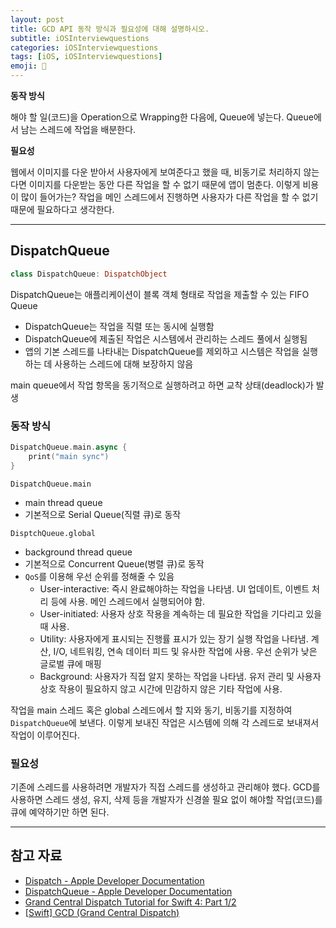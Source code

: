 ```yaml
---
layout: post
title: GCD API 동작 방식과 필요성에 대해 설명하시오.
subtitle: iOSInterviewquestions
categories: iOSInterviewquestions
tags: [iOS, iOSInterviewquestions]
emoji: 📱
---
```


**동작 방식**

해야 할 일(코드)을 Operation으로 Wrapping한 다음에, Queue에 넣는다. Queue에서 남는 스레드에 작업을 배분한다.

**필요성**

웹에서 이미지를 다운 받아서 사용자에게 보여준다고 했을 때, 비동기로 처리하지 않는다면 이미지를 다운받는 동안 다른 작업을 할 수 없기 때문에 앱이 멈춘다. 이렇게 비용이 많이 들어가는? 작업을 메인 스레드에서 진행하면 사용자가 다른 작업을 할 수 없기 때문에 필요하다고 생각한다.

---

## DispatchQueue

```swift
class DispatchQueue: DispatchObject
```

DispatchQueue는 애플리케이션이 블록 객체 형태로 작업을 제출할 수 있는 FIFO Queue

- DispatchQueue는 작업을 직렬 또는 동시에 실행함
- DispatchQueue에 제출된 작업은 시스템에서 관리하는 스레드 풀에서 실행됨
- 앱의 기본 스레드를 나타내는 DispatchQueue를 제외하고 시스템은 작업을 실행하는 데 사용하는  스레드에 대해 보장하지 않음

main queue에서 작업 항목을 동기적으로 실행하려고 하면 교착 상태(deadlock)가 발생

### 동작 방식

```swift
DispatchQueue.main.async {
	print("main sync")
}
```

`DispatchQueue.main`

- main thread queue
- 기본적으로 Serial Queue(직렬 큐)로 동작

`DisptchQueue.global`

- background thread queue
- 기본적으로 Concurrent Queue(병렬 큐)로 동작
- `QoS`를 이용해 우선 순위를 정해줄 수 있음
    - User-interactive: 즉시 완료해야하는 작업을 나타냄. UI 업데이트, 이벤트 처리 등에 사용. 메인 스레드에서 실행되어야 함.
    - User-initiated: 사용자 상호 작용을 계속하는 데 필요한 작업을 기다리고 있을 때 사용.
    - Utility: 사용자에게 표시되는 진행률 표시가 있는 장기 실행 작업을 나타냄. 계산, I/O, 네트워킹, 연속 데이터 피드 및 유사한 작업에 사용. 우선 순위가 낮은 글로벌 큐에 매핑
    - Background: 사용자가 직접 알지 못하는 작업을 나타냄. 유저 관리 및 사용자 상호 작용이 필요하지 않고 시간에 민감하지 않은 기타 작업에 사용.

작업을 main 스레드 혹은 global 스레드에서 할 지와 동기, 비동기를 지정하여 `DispatchQueue`에 보낸다. 이렇게 보내진 작업은 시스템에 의해 각 스레드로 보내져서 작업이 이루어진다.

### 필요성

기존에 스레드를 사용하려면 개발자가 직접 스레드를 생성하고 관리해야 했다. GCD를 사용하면 스레드 생성, 유지, 삭제 등을 개발자가 신경쓸 필요 없이 해야할 작업(코드)를 큐에 예약하기만 하면 된다.

---

## 참고 자료
- [Dispatch - Apple Developer Documentation](https://developer.apple.com/documentation/dispatch)
- [DispatchQueue - Apple Developer Documentation](https://developer.apple.com/documentation/dispatch/dispatchqueue)
- [Grand Central Dispatch Tutorial for Swift 4: Part 1/2](https://www.raywenderlich.com/5370-grand-central-dispatch-tutorial-for-swift-4-part-1-2)
- [[Swift] GCD (Grand Central Dispatch)](https://ginjo.tistory.com/16)